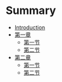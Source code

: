 # Summary

* [Introduction](README.md)
* [第一章]()
	* [第一节](c1/第一章.md)
	* [第二节](c1/第二章.md)
* [第二章]()
	* [第一节](c2/第一章.md)
	* [第二节](c2/第二章.md)

